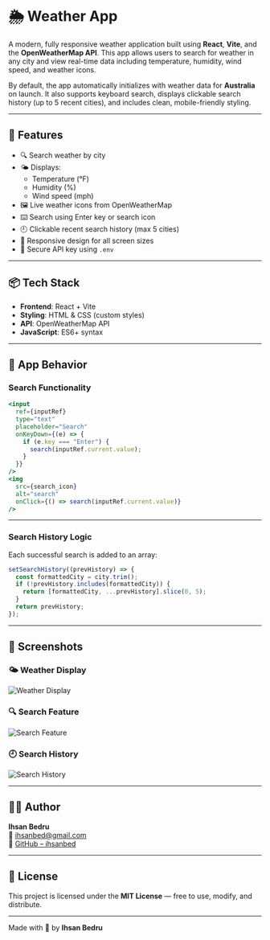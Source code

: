 # 🌦️ Weather App

A modern, fully responsive weather application built using **React**, **Vite**, and the **OpenWeatherMap API**. This app allows users to search for weather in any city and view real-time data including temperature, humidity, wind speed, and weather icons. 

By default, the app automatically initializes with weather data for **Australia** on launch. It also supports keyboard search, displays clickable search history (up to 5 recent cities), and includes clean, mobile-friendly styling.

---

## 🚀 Features

- 🔍 Search weather by city
- 🌤️ Displays:
  - Temperature (°F)
  - Humidity (%)
  - Wind speed (mph)
- 🖼️ Live weather icons from OpenWeatherMap
- ⌨️ Search using Enter key or search icon
- 🕘 Clickable recent search history (max 5 cities)
- 📱 Responsive design for all screen sizes
- 🔐 Secure API key using `.env`

---

## 📦 Tech Stack

- **Frontend**: React + Vite
- **Styling**: HTML & CSS (custom styles)
- **API**: OpenWeatherMap API
- **JavaScript**: ES6+ syntax

---

## 🧠 App Behavior

### Search Functionality

```jsx
<input
  ref={inputRef}
  type="text"
  placeholder="Search"
  onKeyDown={(e) => {
    if (e.key === "Enter") {
      search(inputRef.current.value);
    }
  }}
/>
<img
  src={search_icon}
  alt="search"
  onClick={() => search(inputRef.current.value)}
/>
```

---

### Search History Logic

Each successful search is added to an array:

```js
setSearchHistory((prevHistory) => {
  const formattedCity = city.trim();
  if (!prevHistory.includes(formattedCity)) {
    return [formattedCity, ...prevHistory].slice(0, 5);
  }
  return prevHistory;
});
```

---

## 📸 Screenshots

### 🌤️ Weather Display
![Weather Display](./assets/Screen%20Shot%202025-04-02%20at%2000.31.15%20AM.png)

### 🔍 Search Feature
![Search Feature](./assets/Screen%20Shot%202025-04-02%20at%2000.31.54%20AM.png)

### 🕘 Search History
![Search History](./assets/Screen%20Shot%202025-04-02%20at%2000.31.54%20AM.png)


---

## 🙋‍♂️ Author

**Ihsan Bedru**  
📧 ihsanbed@gmail.com  
🐙 [GitHub – ihsanbed](https://github.com/ihsanbed)

---

## 📄 License

This project is licensed under the **MIT License** — free to use, modify, and distribute.

---

Made with 💙 by **Ihsan Bedru**
